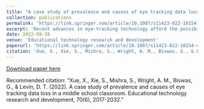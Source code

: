 ```yaml
---
title: "A case study of prevalence and causes of eye tracking data loss in a middle school classroom"
collection: publications
permalink: 'https://link.springer.com/article/10.1007/s11423-022-10154-4'
excerpt: 'Recent advances in eye-tracking technology afford the possibility to collect rich data on attentional focus in a wide variety of settings outside the lab. However, apart from anecdotal reports, it is not clear how to maximize the validity of these data and prevent data loss from tracking failures. Particularly helpful in developing these techniques would be to describe the prevalence and causes of tracking failures in authentic environments. To meet this goal, we analyzed video records aligned with eye-tracking data collected from screen-mounted eye trackers employed in a middle-school classroom. Our sample includes records from 35 students recorded during multiple eye-tracking sessions. We compared student head position, body posture, attentiveness, and social interactions for time periods associated with successful and unsuccessful eye tracking. Overall, we observed substantial data loss and found that student inattentiveness, movements toward the eye tracker, and head rotations were the most prevalent factors inducing data loss. In addition, we observed a substantial relationship between data loss and apparent low involvement in the learning task. These data suggest that eye-tracking data loss is an important problem and that it can present a threat to validity because it can bias datasets to overrepresent high involvement behaviors. Based on these findings, we present several recommendations for increasing the proportion of usable data and to counter possible biases that data loss may introduce.'
date: 2022-09-28
venue: 'Educational technology research and development'
paperurl: 'https://link.springer.com/article/10.1007/s11423-022-10154-4'
citation: 'Xue, X., Xie, S., Mishra, S., Wright, A. M., Biswas, G., & Levin, D. T. (2022). A case study of prevalence and causes of eye tracking data loss in a middle school classroom. Educational technology research and development, 70(6), 2017-2032.'
---
```



[Download paper here](https://link.springer.com/article/10.1007/s11423-022-10154-4)

Recommended citation: “Xue, X., Xie, S., Mishra, S., Wright, A. M., Biswas, G., & Levin, D. T. (2022). A case study of prevalence and causes of eye tracking data loss in a middle school classroom. Educational technology research and development, 70(6), 2017-2032.”

